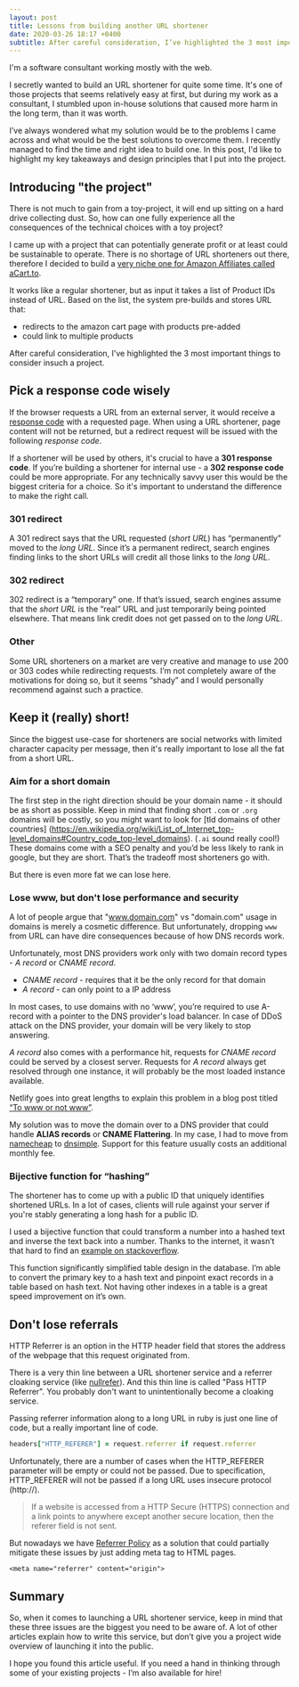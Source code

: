 ```yaml
---
layout: post
title: Lessons from building another URL shortener
date: 2020-03-26 18:17 +0400
subtitle: After careful consideration, I’ve highlighted the 3 most important things to consider insuch a project.
---
```



I'm a software consultant working mostly with the web.

I secretly wanted to build an URL shortener for quite some time.  It's one of those projects that seems relatively easy at first, but during my work as a consultant, I stumbled upon in-house solutions that caused more harm in the long term, than it was worth.

I’ve always wondered what my solution would be to the problems I came across and what would be the best solutions to overcome them. I recently managed to find the time and right idea to build one. In this post, I'd like to highlight my key takeaways and design principles that I put into the project.

## Introducing "the project"
There is not much to gain from a toy-project, it will end up sitting on a hard drive collecting dust. So, how can one fully experience all the consequences of the technical choices with a toy project?

I came up with a project that can potentially generate profit or at least could be sustainable to operate.  There is no shortage of URL shorteners out there, therefore I decided to build a [very niche one for Amazon Affiliates called aCart.to](https://acart.to). 

It works like a regular shortener, but as input it takes a list of Product IDs instead of URL. Based on the list, the system pre-builds and stores URL that:

- redirects to the amazon cart page with products pre-added
- could link to multiple products

After careful consideration, I’ve highlighted the 3 most important things to consider insuch a project.

## Pick a response code wisely
If the browser requests a URL from an external server, it would receive a [response code](https://en.wikipedia.org/wiki/List_of_HTTP_status_codes) with a requested page. When using a URL shortener, page content will not be returned, but a redirect request will be issued with the following _response code_.


If a shortener will be used by others, it's crucial to have a __301 response code__. If you’re building a shortener for internal use - a __302 response code__ could be more appropriate. For any technically savvy user this would be the biggest criteria for a choice. So it's important to understand the difference to make the right call.
### 301 redirect
A 301 redirect says that the URL requested (_short URL_) has “permanently” moved to the _long URL_. Since it’s a permanent redirect, search engines finding links to the short URLs will credit all those links to the _long URL_.
### 302 redirect
302 redirect is a “temporary” one. If that’s issued, search engines assume that the _short URL_ is the “real” URL and just temporarily being pointed elsewhere. That means link credit does not get passed on to the _long URL_.
### Other
Some URL shorteners on a market are very creative and manage to use 200 or 303 codes while redirecting requests. I’m not completely aware of the motivations for doing so, but it seems “shady” and I would personally recommend against such a practice.
## Keep it (really) short!
Since the biggest use-case for shorteners are social networks with limited character capacity per message, then it's really important to lose all the fat from a short URL.
### Aim for a short domain
The first step in the right direction should be your domain name - it should be as short as possible. Keep in mind that finding short  `.com` or `.org` domains will be costly, so you might want to look for [tld domains of other countries] (https://en.wikipedia.org/wiki/List_of_Internet_top-level_domains#Country_code_top-level_domains). (`.ai` sound really cool!) These domains come with a SEO penalty and you’d be less likely to rank in google, but they are short. That’s the tradeoff most shorteners go with.

But there is even more fat we can lose here.
### Lose www, but don't lose performance and security
A lot of people argue that "www.domain.com" vs "domain.com" usage in domains is merely a cosmetic difference. But unfortunately, dropping `www` from URL can have dire consequences because of how DNS records work.

Unfortunately, most DNS providers work only with two domain record types - _A record_ or _CNAME record_.

- *CNAME record* - requires that it be the only record for that domain
- *A record* - can only point to a IP address

In most cases, to use domains with no ‘www’, you’re required to use A-record with a pointer to the DNS provider's load balancer. In case of DDoS attack on the DNS provider, your domain will be very likely to stop answering.

_A record_ also comes with a performance hit, requests for _CNAME record_ could be served by a closest server. Requests for _A record_ always get resolved through one instance, it will probably be the most loaded instance available.

Netlify goes into great lengths to explain this problem in a blog post titled [“To www or not www”](https://www.netlify.com/blog/2017/02/28/to-www-or-not-www/).

My solution was to move the domain over to a DNS provider that could handle __ALIAS records__ or __CNAME Flattering__. In my case, I had to move from [namecheap](https://namecheap.com) to [dnsimple](https://dnsimple.com). Support for this feature usually costs an additional monthly fee. 
### Bijective function for “hashing”
The shortener has to come up with a public ID that uniquely identifies shortened URLs. In a lot of cases, clients will rule against your server if you're stably generating a long hash for a public ID.
 
I used a bijective function that could transform a number into a hashed text and inverse the text back into a number. Thanks to the internet, it wasn’t that hard to find an [example on stackoverflow](https://stackoverflow.com/questions/742013/how-do-i-create-a-url-shortener/742047#742047).

This function significantly simplified table design in the database. I’m able to convert the primary key to a hash text and pinpoint exact records in a table based on hash text. Not having other indexes in a table is a great speed improvement on it’s own. 
## Don't lose referrals
HTTP Referrer is an option in the HTTP header field that stores the address of the webpage that this request originated from.

There is a very thin line between a URL shortener service and a referrer cloaking service (like [nullrefer](http://www.nullrefer.com)). And this thin line is called "Pass HTTP Referrer". You probably don't want to unintentionally become a cloaking service.

Passing referrer information along to a long URL in ruby is just one line of code, but a really important line of code.

```ruby
headers["HTTP_REFERER"] = request.referrer if request.referrer
```

Unfortunately, there are a number of cases when the HTTP_REFERER parameter will be empty or could not be passed. Due to specification, HTTP_REFERER will not be passed if a long URL uses insecure protocol (http://). 

> If a website is accessed from a HTTP Secure (HTTPS) connection and a link points to anywhere except another secure location, then the referer field is not sent.

But nowadays we have [Referrer Policy](https://w3c.github.io/webappsec-referrer-policy/) as a solution that could partially mitigate these issues by just adding meta tag to HTML pages.

```
<meta name="referrer" content="origin">
```
## Summary
So, when it comes to launching a URL shortener service, keep in mind that these three issues are the biggest you need to be aware of. A lot of other articles explain how to write this service, but don’t give you a project wide overview of launching it into the public.

I hope you found this article useful. If you need a hand in thinking through some of your existing projects - I’m also available for hire!
